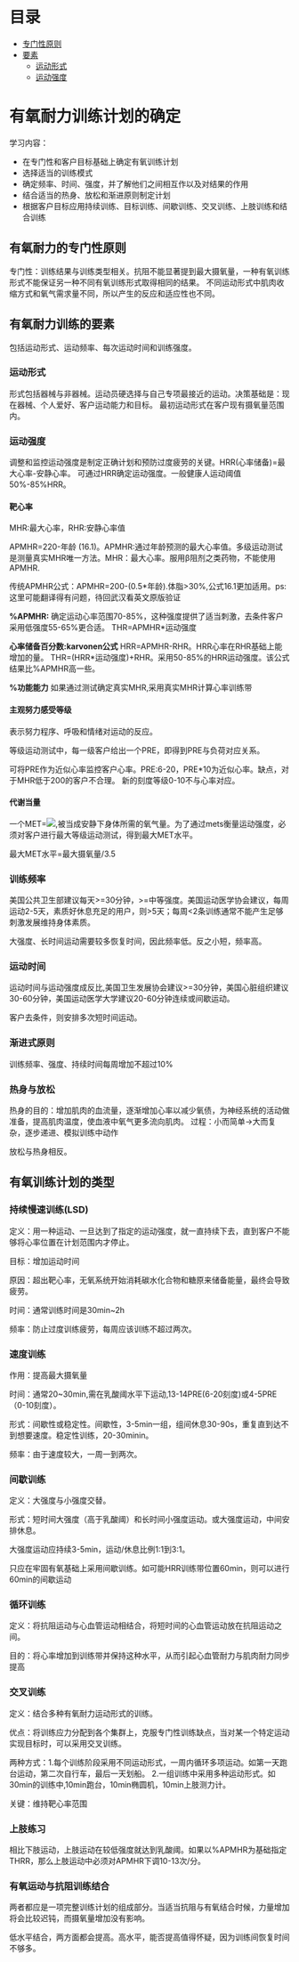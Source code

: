 # 目录
- [专门性原则](#有氧耐力的专门性原则)
- [要素](#有氧耐力训练的要素)
    - [运动形式](#运动形式)
    - [运动强度](#运动强度)

# 有氧耐力训练计划的确定

学习内容：
* 在专门性和客户目标基础上确定有氧训练计划
* 选择适当的训练模式
*  确定频率、时间、强度，并了解他们之间相互作以及对结果的作用
* 结合适当的热身、放松和渐进原则制定计划
* 根据客户目标应用持续训练、目标训练、间歇训练、交叉训练、上肢训练和结合训练

## 有氧耐力的专门性原则
专门性：训练结果与训练类型相关。抗阻不能显著提到最大摄氧量，一种有氧训练形式不能保证另一种不同有氧训练形式取得相同的结果。
不同运动形式中肌肉收缩方式和氧气需求量不同，所以产生的反应和适应性也不同。

## 有氧耐力训练的要素
包括运动形式、运动频率、每次运动时间和训练强度。

### 运动形式
形式包括器械与非器械。运动员硬选择与自己专项最接近的运动。决策基础是：现在器械、个人爱好、客户运动能力和目标。
最初运动形式在客户现有摄氧量范围内。
### 运动强度
调整和监控运动强度是制定正确计划和预防过度疲劳的关键。HRR(心率储备)=最大心率-安静心率。
可通过HRR确定运动强度。一般健康人运动阈值50%-85%HRR。
#### 靶心率

MHR:最大心率，RHR:安静心率值

APMHR=220-年龄 (16.1)。APMHR:通过年龄预测的最大心率值。多级运动测试是测量真实MHR唯一方法。MHR：最大心率。服用β阻剂之类药物，不能使用APMHR.

传统APMHR公式：APMHR=200-(0.5*年龄).体脂>30%,公式16.1更加适用。ps:这里可能翻译得有问题，待回武汉看英文原版验证

**%APMHR:** 确定运动心率范围70-85%，这种强度提供了适当刺激，去条件客户采用低强度55-65%更合适。
THR=APMHR*运动强度

**心率储备百分数:karvonen公式** HRR=APMHR-RHR。HRR心率在RHR基础上能增加的量。
THR=(HRR*运动强度)+RHR。采用50-85%的HRR运动强度。该公式结果比%APMHR高一些。

**%功能能力** 如果通过测试确定真实MHR,采用真实MHR计算心率训练带

#### 主观努力感受等级
表示努力程序、呼吸和情绪对运动的反应。

等级运动测试中，每一级客户给出一个PRE，即得到PRE与负荷对应关系。

可将PRE作为近似心率监控客户心率。PRE:6-20，PRE*10为近似心率。缺点，对于MHR低于200的客户不合理。
新的刻度等级0-10不与心率对应。

#### 代谢当量

一个MET=<img src="http://latex.codecogs.com/gif.latex?3.5ml*kg^{-1}*min^{-1}"/>,被当成安静下身体所需的氧气量。为了通过mets衡量运动强度，必须对客户进行最大等级运动测试，得到最大MET水平。
      
最大MET水平=最大摄氧量/3.5

### 训练频率

美国公共卫生部建议每天>=30分钟，>=中等强度。美国运动医学协会建议，每周运动2-5天，素质好休息充足的用户，则>5天；每周<2条训练通常不能产生足够刺激发展维持身体素质。

大强度、长时间运动需要较多恢复时间，因此频率低。反之小短，频率高。

### 运动时间


运动时间与运动强度成反比,美国卫生发展协会建议>=30分钟，美国心脏组织建议30-60分钟，美国运动医学大学建议20-60分钟连续或间歇运动。

客户去条件，则安排多次短时间运动。

### 渐进式原则

训练频率、强度、持续时间每周增加不超过10%

### 热身与放松
热身的目的：增加肌肉的血流量，逐渐增加心率以减少氧债，为神经系统的活动做准备，提高肌肉温度，使血液中氧气更多流向肌肉。
过程：小而简单->大而复杂，逐步递进、模拟训练中动作

放松与热身相反。


## 有氧训练计划的类型

### 持续慢速训练(LSD)
定义：用一种运动、一旦达到了指定的运动强度，就一直持续下去，直到客户不能够将心率位置在计划范围内才停止。

目标：增加运动时间

原因：超出靶心率，无氧系统开始消耗碳水化合物和糖原来储备能量，最终会导致疲劳。

时间：通常训练时间是30min~2h

频率：防止过度训练疲劳，每周应该训练不超过两次。

### 速度训练

作用：提高最大摄氧量

时间：通常20~30min,需在乳酸阈水平下运动,13-14PRE(6-20刻度)或4-5PRE（0-10刻度）。

形式：间歇性或稳定性。间歇性，3-5min一组，组间休息30-90s，重复直到达不到想要速度。稳定性训练，20-30minin。

频率：由于速度较大，一周一到两次。

### 间歇训练
定义：大强度与小强度交替。

形式：短时间大强度（高于乳酸阈）和长时间小强度运动。或大强度运动，中间安排休息。

大强度运动应持续3-5min，运动/休息比例1:1到3:1。

只应在牢固有氧基础上采用间歇训练。如可能HRR训练带位置60min，则可以进行60min的间歇运动

### 循环训练
定义：将抗阻运动与心血管运动相结合，将短时间的心血管运动放在抗阻运动之间。

目的：将心率增加到训练带并保持这种水平，从而引起心血管耐力与肌肉耐力同步提高

### 交叉训练

定义：结合多种有氧耐力运动形式的训练。

优点：将训练应力分配到各个集群上，克服专门性训练缺点，当对某一个特定运动实现目标时，可以采用交叉训练。

两种方式：1.每个训练阶段采用不同运动形式，一周内循环多项运动。如第一天跑台运动，第二次自行车，最后一天划船。
2.一组训练中采用多种运动形式。如30min的训练中,10min跑台，10min椭圆机，10min上肢测力计。

关键：维持靶心率范围

### 上肢练习

相比下肢运动，上肢运动在较低强度就达到乳酸阈。如果以%APMHR为基础指定THRR，那么上肢运动中必须对APMHR下调10-13次/分。

### 有氧运动与抗阻训练结合

两者都应是一项完整训练计划的组成部分。当适当抗阻与有氧结合时候，力量增加将会比较迟钝，而摄氧量增加没有影响。

低水平结合，两方面都会提高。高水平，能否提高值得怀疑，因为训练间恢复时间不够多。











